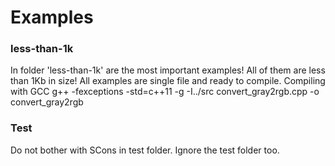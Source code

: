 # Examples

### less-than-1k
In folder 'less-than-1k' are the most important examples!
All of them are less than 1Kb in size!
All examples are single file and ready to compile.
Compiling with GCC
  g++ -fexceptions -std=c++11 -g -I../src convert_gray2rgb.cpp -o convert_gray2rgb


### Test
Do not bother with SCons in test folder.
Ignore the test folder too.
